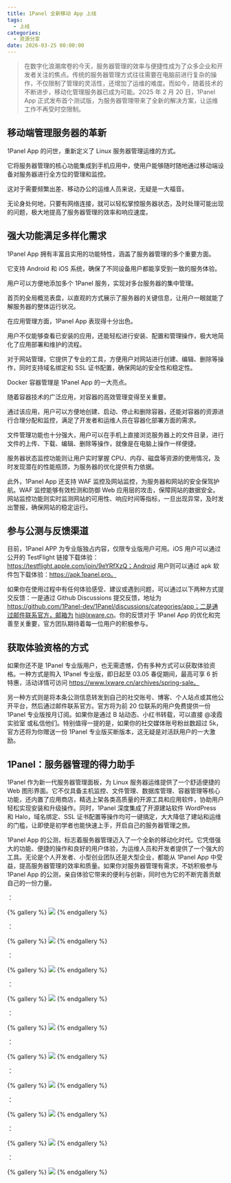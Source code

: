 ```yaml
---
title: 1Panel 全新移动 App 上线
tags:
  - 上线
categories:
  - 资源分享
date: 2026-03-25 00:00:00
---
```


> 在数字化浪潮席卷的今天，服务器管理的效率与便捷性成为了众多企业和开发者关注的焦点。传统的服务器管理方式往往需要在电脑前进行复杂的操作，不仅限制了管理的灵活性，还增加了运维的难度。而如今，随着技术的不断进步，移动化管理服务器已成为可能。2025 年 2 月 20 日，1Panel App 正式发布首个测试版，为服务器管理带来了全新的解决方案，让运维工作不再受时空限制。

<!-- more -->

## 移动端管理服务器的革新

1Panel App 的问世，重新定义了 Linux 服务器管理运维的方式。

它将服务器管理的核心功能集成到手机应用中，使用户能够随时随地通过移动端设备对服务器进行全方位的管理和监控。

这对于需要频繁出差、移动办公的运维人员来说，无疑是一大福音。

无论身处何地，只要有网络连接，就可以轻松掌控服务器状态，及时处理可能出现的问题，极大地提高了服务器管理的效率和响应速度。

## 强大功能满足多样化需求

1Panel App 拥有丰富且实用的功能特性，涵盖了服务器管理的多个重要方面。

它支持 Android 和 iOS 系统，确保了不同设备用户都能享受到一致的服务体验。

用户可以方便地添加多个 1Panel 服务，实现对多台服务器的集中管理。

首页的全局概览表盘，以直观的方式展示了服务器的关键信息，让用户一眼就能了解服务器的整体运行状况。

在应用管理方面，1Panel App 表现得十分出色。

用户不仅能够查看已安装的应用，还能轻松进行安装、配置和管理操作，极大地简化了应用部署和维护的流程。

对于网站管理，它提供了专业的工具，方便用户对网站进行创建、编辑、删除等操作，同时支持域名绑定和 SSL 证书配置，确保网站的安全性和稳定性。

Docker 容器管理是 1Panel App 的一大亮点。

随着容器技术的广泛应用，对容器的高效管理变得至关重要。

通过该应用，用户可以方便地创建、启动、停止和删除容器，还能对容器的资源进行合理分配和监控，满足了开发者和运维人员在容器化部署方面的需求。

文件管理功能也十分强大，用户可以在手机上直接浏览服务器上的文件目录，进行文件的上传、下载、编辑、删除等操作，就像是在电脑上操作一样便捷。

服务器状态监控功能则让用户实时掌握 CPU、内存、磁盘等资源的使用情况，及时发现潜在的性能瓶颈，为服务器的优化提供有力依据。

此外，1Panel App 还支持 WAF 监控及网站监控，为服务器和网站的安全保驾护航。WAF 监控能够有效检测和防御 Web 应用层的攻击，保障网站的数据安全。网站监控功能则实时监测网站的可用性、响应时间等指标，一旦出现异常，及时发出警报，确保网站的稳定运行。

## 参与公测与反馈渠道

目前，1Panel APP 为专业版独占内容，仅限专业版用户可用。iOS 用户可以通过公开的 TestFlight 链接下载体验：https://testflight.apple.com/join/9eYRfXzQ；Android 用户则可以通过 apk 软件包下载体验：https://apk.1panel.pro。

如果你在使用过程中有任何体验感受、建议或遇到问题，可以通过以下两种方式提交反馈：一是通过 Github Discussions 提交反馈，地址为 https://github.com/1Panel-dev/1Panel/discussions/categories/app；二是通过邮件联系官方，邮箱为 hi@lxware.cn。你的反馈对于 1Panel App 的优化和完善至关重要，官方团队期待着每一位用户的积极参与。

## 获取体验资格的方式

如果你还不是 1Panel 专业版用户，也无需遗憾，仍有多种方式可以获取体验资格。一种方式是购入 1Panel 专业版，即日起至 03.05 春促期间，最高可享 6 折特惠，活动详情可访问 https://www.lxware.cn/archives/spring-sale。

另一种方式则是将本条公测信息转发到自己的社交账号、博客、个人站点或其他公开平台，然后通过邮件联系官方。官方将为前 20 位联系的用户免费提供一份 1Panel 专业版按月订阅。如果你是通过 B 站动态、小红书转载，可以直接 @凌霞实验室 或私信他们。特别值得一提的是，如果你的社交媒体账号粉丝数超过 5k，官方还将为你赠送一份 1Panel 专业版买断版本，这无疑是对活跃用户的一大激励。

## 1Panel：服务器管理的得力助手

1Panel 作为新一代服务器管理面板，为 Linux 服务器运维提供了一个舒适便捷的 Web 图形界面。它不仅具备主机监控、文件管理、数据库管理、容器管理等核心功能，还内置了应用商店，精选上架各类高质量的开源工具和应用软件，协助用户轻松实现安装和升级操作。同时，1Panel 深度集成了开源建站软件 WordPress 和 Halo，域名绑定、SSL 证书配置等操作均可一键搞定，大大降低了建站和运维的门槛，让即使是初学者也能快速上手，开启自己的服务器管理之旅。

1Panel App 的公测，标志着服务器管理迈入了一个全新的移动化时代。它凭借强大的功能、便捷的操作和良好的用户体验，为运维人员和开发者提供了一个强大的工具。无论是个人开发者、小型创业团队还是大型企业，都能从 1Panel App 中受益，提高服务器管理的效率和质量。如果你对服务器管理有需求，不妨积极参与 1Panel App 的公测，亲自体验它带来的便利与创新，同时也为它的不断完善贡献自己的一份力量。

：

{% gallery %}
![](https://cdn.dusays.com/2025/03/810-1.jpg)
{% endgallery %}

：

{% gallery %}
![](https://cdn.dusays.com/2025/03/810-2.jpg)
{% endgallery %}

：

{% gallery %}
![](https://cdn.dusays.com/2025/03/810-3.jpg)
{% endgallery %}

：

{% gallery %}
![](https://cdn.dusays.com/2025/03/810-4.jpg)
{% endgallery %}

：

{% gallery %}
![](https://cdn.dusays.com/2025/03/810-5.jpg)
{% endgallery %}

：

{% gallery %}
![](https://cdn.dusays.com/2025/03/810-6.jpg)
{% endgallery %}

：

{% gallery %}
![](https://cdn.dusays.com/2025/03/810-7.jpg)
{% endgallery %}

：

{% gallery %}
![](https://cdn.dusays.com/2025/03/810-8.jpg)
{% endgallery %}

：

{% gallery %}
![](https://cdn.dusays.com/2025/03/810-9.jpg)
{% endgallery %}

：

{% gallery %}
![](https://cdn.dusays.com/2025/03/810-10.jpg)
{% endgallery %}